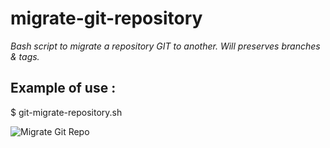 # migrate-git-repository
*Bash script to migrate a repository GIT to another. Will preserves branches & tags.*

## Example of use :
$ git-migrate-repository.sh

![Migrate Git Repo](https://i.ibb.co/F5FJHmv/MQr52te-IS1-ZE.jpg)
